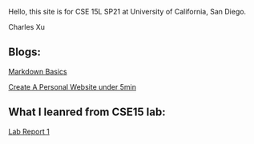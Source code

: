 Hello, this site is for CSE 15L SP21 at University of California, San Diego. 

Charles Xu

## Blogs:
[Markdown Basics](https://char15xu.github.io/cse15l-lab-reports/markdown.md)

[Create A Personal Website under 5min](https://char15xu.github.io/cse15l-lab-reports/file1.html)

## What I leanred from CSE15 lab: 
[Lab Report 1](lab-report-1-week-2.html) 




